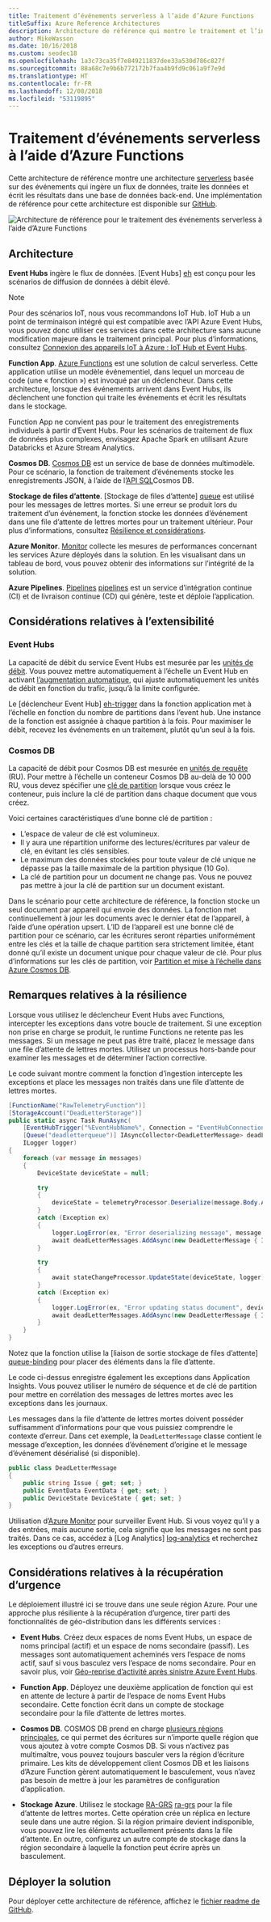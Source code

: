 ```yaml
---
title: Traitement d’événements serverless à l’aide d’Azure Functions
titleSuffix: Azure Reference Architectures
description: Architecture de référence qui montre le traitement et l’ingestion d’événements serverless
author: MikeWasson
ms.date: 10/16/2018
ms.custom: seodec18
ms.openlocfilehash: 1a3c73ca35f7e849211837dee33a530d786c827f
ms.sourcegitcommit: 88a68c7e9b6b772172b7faa4b9fd9c061a9f7e9d
ms.translationtype: HT
ms.contentlocale: fr-FR
ms.lasthandoff: 12/08/2018
ms.locfileid: "53119895"
---
```

# <a name="serverless-event-processing-using-azure-functions"></a>Traitement d’événements serverless à l’aide d’Azure Functions

Cette architecture de référence montre une architecture [serverless](https://azure.microsoft.com/solutions/serverless/) basée sur des événements qui ingère un flux de données, traite les données et écrit les résultats dans une base de données back-end. Une implémentation de référence pour cette architecture est disponible sur [GitHub][github].

![Architecture de référence pour le traitement des événements serverless à l’aide d’Azure Functions](./_images/serverless-event-processing.png)

## <a name="architecture"></a>Architecture

**Event Hubs** ingère le flux de données. [Event Hubs] [ eh] est conçu pour les scénarios de diffusion de données à débit élevé.

> [!NOTE]
> Pour des scénarios IoT, nous vous recommandons IoT Hub. IoT Hub a un point de terminaison intégré qui est compatible avec l’API Azure Event Hubs, vous pouvez donc utiliser ces services dans cette architecture sans aucune modification majeure dans le traitement principal. Pour plus d’informations, consultez [Connexion des appareils IoT à Azure : IoT Hub et Event Hubs][iot].

**Function App**. [Azure Functions][functions] est une solution de calcul serverless. Cette application utilise un modèle événementiel, dans lequel un morceau de code (une « fonction ») est invoqué par un déclencheur. Dans cette architecture, lorsque des événements arrivent dans Event Hubs, ils déclenchent une fonction qui traite les événements et écrit les résultats dans le stockage.

Function App ne convient pas pour le traitement des enregistrements individuels à partir d’Event Hubs. Pour les scénarios de traitement de flux de données plus complexes, envisagez Apache Spark en utilisant Azure Databricks et Azure Stream Analytics.

**Cosmos DB**. [Cosmos DB][cosmosdb] est un service de base de données multimodèle. Pour ce scénario, la fonction de traitement d’événements stocke les enregistrements JSON, à l’aide de l’[API SQL][cosmosdb-sql]Cosmos DB.

**Stockage de files d’attente**. [Stockage de files d’attente] [ queue] est utilisé pour les messages de lettres mortes. Si une erreur se produit lors du traitement d’un événement, la fonction stocke les données d’événement dans une file d’attente de lettres mortes pour un traitement ultérieur. Pour plus d’informations, consultez [Résilience et considérations](#resiliency-considerations).

**Azure Monitor**. [Monitor][monitor] collecte les mesures de performances concernant les services Azure déployés dans la solution. En les visualisant dans un tableau de bord, vous pouvez obtenir des informations sur l’intégrité de la solution.

**Azure Pipelines**. [Pipelines] [ pipelines] est un service d’intégration continue (CI) et de livraison continue (CD) qui génère, teste et déploie l’application.

## <a name="scalability-considerations"></a>Considérations relatives à l’extensibilité

### <a name="event-hubs"></a>Event Hubs

La capacité de débit du service Event Hubs est mesurée par les [unités de débit][eh-throughput]. Vous pouvez mettre automatiquement à l’échelle un Event Hub en activant [l’augmentation automatique][eh-autoscale], qui ajuste automatiquement les unités de débit en fonction du trafic, jusqu’à la limite configurée.

Le [déclencheur Event Hub] [ eh-trigger] dans la fonction application met à l’échelle en fonction du nombre de partitions dans l’event hub. Une instance de la fonction est assignée à chaque partition à la fois. Pour maximiser le débit, recevez les événements en un traitement, plutôt qu’un seul à la fois.

### <a name="cosmos-db"></a>Cosmos DB

La capacité de débit pour Cosmos DB est mesurée en [unités de requête][ru] (RU). Pour mettre à l’échelle un conteneur Cosmos DB au-delà de 10 000 RU, vous devez spécifier une [clé de partition][partition-key] lorsque vous créez le conteneur, puis inclure la clé de partition dans chaque document que vous créez.

Voici certaines caractéristiques d’une bonne clé de partition :

- L’espace de valeur de clé est volumineux.
- Il y aura une répartition uniforme des lectures/écritures par valeur de clé, en évitant les clés sensibles.
- Le maximum des données stockées pour toute valeur de clé unique ne dépasse pas la taille maximale de la partition physique (10 Go).
- La clé de partition pour un document ne change pas. Vous ne pouvez pas mettre à jour la clé de partition sur un document existant.

Dans le scénario pour cette architecture de référence, la fonction stocke un seul document par appareil qui envoie des données. La fonction met continuellement à jour les documents avec le dernier état de l’appareil, à l’aide d’une opération upsert. L’ID de l’appareil est une bonne clé de partition pour ce scénario, car les écritures seront réparties uniformément entre les clés et la taille de chaque partition sera strictement limitée, étant donné qu’il existe un document unique pour chaque valeur de clé. Pour plus d’informations sur les clés de partition, voir [Partition et mise à l’échelle dans Azure Cosmos DB][cosmosdb-scale].

## <a name="resiliency-considerations"></a>Remarques relatives à la résilience

Lorsque vous utilisez le déclencheur Event Hubs avec Functions, intercepter les exceptions dans votre boucle de traitement. Si une exception non prise en charge se produit, le runtime Functions ne retente pas les messages. Si un message ne peut pas être traité, placez le message dans une file d’attente de lettres mortes. Utilisez un processus hors-bande pour examiner les messages et de déterminer l’action corrective.

Le code suivant montre comment la fonction d’ingestion intercepte les exceptions et place les messages non traités dans une file d’attente de lettres mortes.

```csharp
[FunctionName("RawTelemetryFunction")]
[StorageAccount("DeadLetterStorage")]
public static async Task RunAsync(
    [EventHubTrigger("%EventHubName%", Connection = "EventHubConnection", ConsumerGroup ="%EventHubConsumerGroup%")]EventData[] messages,
    [Queue("deadletterqueue")] IAsyncCollector<DeadLetterMessage> deadLetterMessages,
    ILogger logger)
{
    foreach (var message in messages)
    {
        DeviceState deviceState = null;

        try
        {
            deviceState = telemetryProcessor.Deserialize(message.Body.Array, logger);
        }
        catch (Exception ex)
        {
            logger.LogError(ex, "Error deserializing message", message.SystemProperties.PartitionKey, message.SystemProperties.SequenceNumber);
            await deadLetterMessages.AddAsync(new DeadLetterMessage { Issue = ex.Message, EventData = message });
        }

        try
        {
            await stateChangeProcessor.UpdateState(deviceState, logger);
        }
        catch (Exception ex)
        {
            logger.LogError(ex, "Error updating status document", deviceState);
            await deadLetterMessages.AddAsync(new DeadLetterMessage { Issue = ex.Message, EventData = message, DeviceState = deviceState });
        }
    }
}
```

Notez que la fonction utilise la [liaison de sortie stockage de files d’attente] [ queue-binding] pour placer des éléments dans la file d’attente.

Le code ci-dessus enregistre également les exceptions dans Application Insights. Vous pouvez utiliser le numéro de séquence et de clé de partition pour mettre en corrélation des messages de lettres mortes avec les exceptions dans les journaux.

Les messages dans la file d’attente de lettres mortes doivent posséder suffisamment d’informations pour que vous puissiez comprendre le contexte d’erreur. Dans cet exemple, la `DeadLetterMessage` classe contient le message d’exception, les données d’événement d’origine et le message d’événement désérialisé (si disponible).

```csharp
public class DeadLetterMessage
{
    public string Issue { get; set; }
    public EventData EventData { get; set; }
    public DeviceState DeviceState { get; set; }
}
```

Utilisation d’[Azure Monitor][monitor] pour surveiller Event Hub. Si vous voyez qu’il y a des entrées, mais aucune sortie, cela signifie que les messages ne sont pas traités. Dans ce cas, accédez à [Log Analytics] [ log-analytics] et recherchez les exceptions ou d’autres erreurs.

## <a name="disaster-recovery-considerations"></a>Considérations relatives à la récupération d’urgence

Le déploiement illustré ici se trouve dans une seule région Azure. Pour une approche plus résiliente à la récupération d’urgence, tirer parti des fonctionnalités de géo-distribution dans les différents services :

- **Event Hubs**. Créez deux espaces de noms Event Hubs, un espace de noms principal (actif) et un espace de noms secondaire (passif). Les messages sont automatiquement acheminés vers l’espace de noms actif, sauf si vous basculez vers l’espace de noms secondaire. Pour en savoir plus, voir [Géo-reprise d’activité après sinistre Azure Event Hubs][eh-dr].

- **Function App**. Déployez une deuxième application de fonction qui est en attente de lecture à partir de l’espace de noms Event Hubs secondaire. Cette fonction écrit dans un compte de stockage secondaire pour la file d’attente de lettres mortes.

- **Cosmos DB**. COSMOS DB prend en charge [plusieurs régions principales][cosmosdb-geo], ce qui permet des écritures sur n’importe quelle région que vous ajoutez à votre compte Cosmos DB. Si vous n’activez pas multimaître, vous pouvez toujours basculer vers la région d’écriture primaire. Les kits de développement client Cosmos DB et les liaisons d’Azure Function gèrent automatiquement le basculement, vous n’avez pas besoin de mettre à jour les paramètres de configuration d’application.

- **Stockage Azure**. Utilisez le stockage [RA-GRS] [ ra-grs] pour la file d’attente de lettres mortes. Cette opération crée un réplica en lecture seule dans une autre région. Si la région primaire devient indisponible, vous pouvez lire les éléments actuellement présents dans la file d’attente. En outre, configurez un autre compte de stockage dans la région secondaire à laquelle la fonction peut écrire après un basculement.

## <a name="deploy-the-solution"></a>Déployer la solution

Pour déployer cette architecture de référence, affichez le [fichier readme de GitHub][readme].

<!-- links -->

[cosmosdb]: /azure/cosmos-db/introduction
[cosmosdb-geo]: /azure/cosmos-db/distribute-data-globally
[cosmosdb-scale]: /azure/cosmos-db/partition-data
[cosmosdb-sql]: /azure/cosmos-db/sql-api-introduction
[eh]: /azure/event-hubs/
[eh-autoscale]: /azure/event-hubs/event-hubs-auto-inflate
[eh-dr]: /azure/event-hubs/event-hubs-geo-dr
[eh-throughput]: /azure/event-hubs/event-hubs-features#throughput-units
[eh-trigger]: /azure/azure-functions/functions-bindings-event-hubs
[functions]: /azure/azure-functions/functions-overview
[iot]: /azure/iot-hub/iot-hub-compare-event-hubs
[log-analytics]: /azure/log-analytics/log-analytics-queries
[monitor]: /azure/azure-monitor/overview
[partition-key]: /azure/cosmos-db/partition-data
[pipelines]: /azure/devops/pipelines/index
[queue]: /azure/storage/queues/storage-queues-introduction
[queue-binding]: /azure/azure-functions/functions-bindings-storage-queue#output
[ra-grs]: /azure/storage/common/storage-redundancy-grs
[ru]: /azure/cosmos-db/request-units

[github]: https://github.com/mspnp/serverless-reference-implementation
[readme]: https://github.com/mspnp/serverless-reference-implementation/blob/master/README.md
